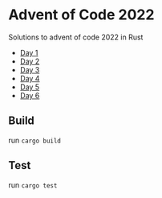 # Advent of Code 2022
Solutions to advent of code 2022 in Rust

* [Day 1](https://github.com/noel-gallagher/advent-of-code-2022/blob/master/src/day1/mod.rs)
* [Day 2](https://github.com/noel-gallagher/advent-of-code-2022/blob/master/src/day2/mod.rs)
* [Day 3](https://github.com/noel-gallagher/advent-of-code-2022/blob/master/src/day3/mod.rs)
* [Day 4](https://github.com/noel-gallagher/advent-of-code-2022/blob/master/src/day4/mod.rs)
* [Day 5](https://github.com/noel-gallagher/advent-of-code-2022/blob/master/src/day5/mod.rs)
* [Day 6](https://github.com/noel-gallagher/advent-of-code-2022/blob/master/src/day6/mod.rs)

## Build
run `cargo build`

## Test
run `cargo test`

